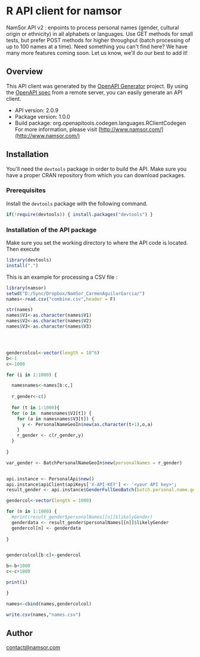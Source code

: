 # R API client for namsor

NamSor API v2 : enpoints to process personal names (gender, cultural origin or ethnicity) in all alphabets or languages. Use GET methods for small tests, but prefer POST methods for higher throughput (batch processing of up to 100 names at a time). Need something you can't find here? We have many more features coming soon. Let us know, we'll do our best to add it! 

## Overview
This API client was generated by the [OpenAPI Generator](https://openapi-generator.tech) project. By using the [OpenAPI spec](https://openapis.org) from a remote server, you can easily generate an API client.

- API version: 2.0.9
- Package version: 1.0.0
- Build package: org.openapitools.codegen.languages.RClientCodegen
For more information, please visit [http://www.namsor.com/](http://www.namsor.com/)

## Installation
You'll need the `devtools` package in order to build the API.
Make sure you have a proper CRAN repository from which you can download packages.

### Prerequisites
Install the `devtools` package with the following command.
```R
if(!require(devtools)) { install.packages("devtools") }
```

### Installation of the API package
Make sure you set the working directory to where the API code is located.
Then execute
```R
library(devtools)
install(".")
```
This is an example for processing a CSV file : 
```R
library(namsor)
setwd("D:/Sync/Dropbox/NamSor_CarmenAguilarGarcia/")
names<-read.csv("combine.csv",header = F)

str(names)
names$V1<-as.character(names$V1)
names$V2<-as.character(names$V2)
names$V3<-as.character(names$V3)




gendercolcol<-vector(length = 10^6)
b<-1
c<-1000

for (i in 1:1000) {

  namesnames<-names[b:c,]
 
  r_gender<-c()
   
  for (t in 1:1000){
  for (o in  namesnames$V2[t]) {
    for (a in namesnames$V3[t]) {
      y <- PersonalNameGeoIn$new(as.character(t+1),o,a)
    }
    r_gender <- c(r_gender,y) 
  }
  
}

var_gender <- BatchPersonalNameGeoIn$new(personalNames = r_gender)


api.instance <- PersonalApi$new()
api.instance$apiClient$apiKeys['X-API-KEY'] <- '<your API key>';
result_gender <- api.instance$GenderFullGeoBatch(batch.personal.name.geo.in=var_gender)

gendercol<-vector(length = 1000)

for (n in 1:1000) {
  #print(result_gender$personalNames[[n]]$likelyGender)
  genderdata <- result_gender$personalNames[[n]]$likelyGender
  gendercol[n] <- genderdata
  
}


gendercolcol[b:c]<-gendercol

b<-b+1000
c<-c+1000

print(i)

}

names<-cbind(names,gendercolcol)

write.csv(names,"names.csv")

```


## Author

contact@namsor.com

